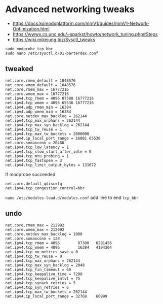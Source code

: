 # Advanced networking tweaks

* https://docs.komodoplatform.com/mmV1/guides/mmV1-Network-Optimization.html
* https://wwwx.cs.unc.edu/~sparkst/howto/network_tuning.php#Steps
* https://wiki.mikejung.biz/Sysctl_tweaks

```
sudo modprobe tcp_bbr
sudo nano /etc/sysctl.d/01-barterdex.conf
```

tweaked
---
```
net.core.rmem_default = 1048576
net.core.wmem_default = 1048576
net.core.rmem_max = 16777216
net.core.wmem_max = 16777216
net.ipv4.tcp_rmem = 4096 87380 16777216
net.ipv4.tcp_wmem = 4096 65536 16777216
net.ipv4.udp_rmem_min = 16384
net.ipv4.udp_wmem_min = 16384
net.core.netdev_max_backlog = 262144
net.ipv4.tcp_max_orphans = 262144
net.ipv4.tcp_max_syn_backlog = 262144
net.ipv4.tcp_tw_reuse = 1
net.ipv4.tcp_max_tw_buckets = 2000000
net.ipv4.ip_local_port_range = 16001 65530
net.core.somaxconn = 20480
net.ipv4.tcp_low_latency = 1
net.ipv4.tcp_slow_start_after_idle = 0
net.ipv4.tcp_mtu_probing = 1
net.ipv4.tcp_fastopen = 3
net.ipv4.tcp_limit_output_bytes = 131072
```
If modprobe succeeded
```
net.core.default_qdisc=fq
net.ipv4.tcp_congestion_control=bbr
```

`nano /etc/modules-load.d/modules.conf`
add line to end
`tcp_bbr`

undo
---
```
net.core.rmem_max = 212992
net.core.wmem_max = 212992
net.core.netdev_max_backlog = 1000
net.core.somaxconn = 128
net.ipv4.tcp_rmem = 4096        87380   6291456
net.ipv4.tcp_wmem = 4096        16384   4194304
net.ipv4.tcp_no_metrics_save = 0
net.ipv4.tcp_tw_reuse = 0
net.ipv4.tcp_max_orphans = 262144
net.ipv4.tcp_max_syn_backlog = 2048
net.ipv4.tcp_fin_timeout = 60
net.ipv4.tcp_keepalive_time = 7200
net.ipv4.tcp_keepalive_intvl = 75
net.ipv4.tcp_synack_retries = 5
net.ipv4.tcp_syn_retries = 6
net.ipv4.tcp_max_tw_buckets = 262144
net.ipv4.ip_local_port_range = 32768    60999
```
